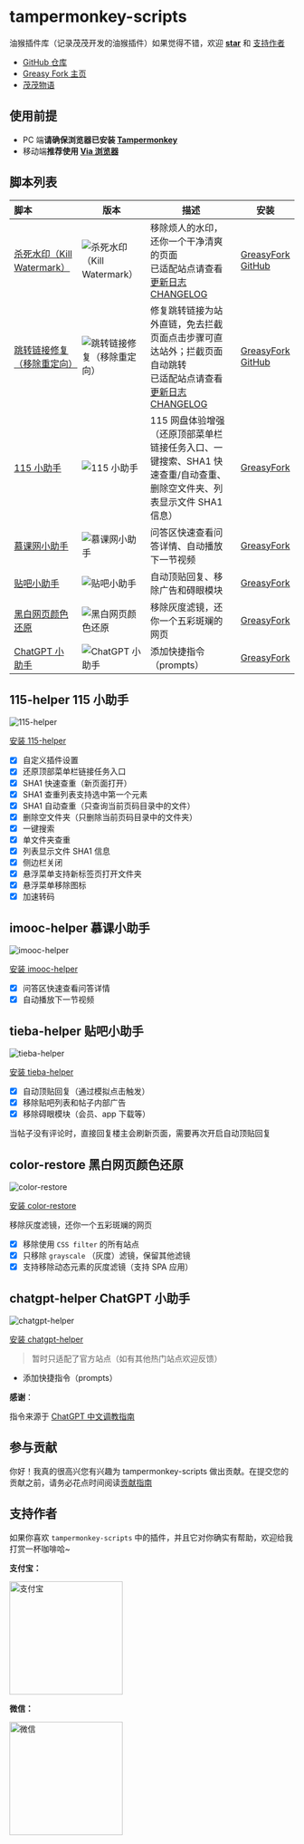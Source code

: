 # tampermonkey-scripts

油猴插件库（记录茂茂开发的油猴插件）如果觉得不错，欢迎 [**star**](https://github.com/maomao1996/tampermonkey-scripts) 和 [支持作者](#支持作者)

- [GitHub 仓库](https://github.com/maomao1996/tampermonkey-scripts)
- [Greasy Fork 主页](https://greasyfork.org/zh-CN/users/440613)
- [茂茂物语](https://notes.fe-mm.com)

## 使用前提

- PC 端**请确保浏览器已安装 [Tampermonkey](https://chrome.google.com/webstore/detail/tampermonkey/dhdgffkkebhmkfjojejmpbldmpobfkfo)**
- 移动端**推荐使用 [Via 浏览器](https://viayoo.com/zh-cn/)**

## 脚本列表

| 脚本                                                                                                                  | 版本                                                                      | 描述                                                                                                                                                                                                                     | 安装                                                                                                                                                             |
| :-------------------------------------------------------------------------------------------------------------------- | ------------------------------------------------------------------------- | ------------------------------------------------------------------------------------------------------------------------------------------------------------------------------------------------------------------------ | ---------------------------------------------------------------------------------------------------------------------------------------------------------------- |
| [杀死水印（Kill Watermark）](https://github.com/maomao1996/tampermonkey-scripts/tree/master/packages/kill-watermark)  | ![杀死水印（Kill Watermark）](https://img.shields.io/greasyfork/v/459646) | 移除烦人的水印，还你一个干净清爽的页面<br />已适配站点请查看[更新日志 CHANGELOG](https://github.com/maomao1996/tampermonkey-scripts/blob/master/packages/kill-watermark/CHANGELOG.md)                                    | [GreasyFork](https://greasyfork.org/zh-CN/scripts/459646)<br />[GitHub](https://github.com/maomao1996/tampermonkey-scripts/raw/gh-pages/kill-watermark.user.js)  |
| [跳转链接修复（移除重定向）](https://github.com/maomao1996/tampermonkey-scripts/tree/master/packages/remove-redirect) | ![跳转链接修复（移除重定向）](https://img.shields.io/greasyfork/v/395970) | 修复跳转链接为站外直链，免去拦截页面点击步骤可直达站外；拦截页面自动跳转<br />已适配站点请查看[更新日志 CHANGELOG](https://github.com/maomao1996/tampermonkey-scripts/blob/master/packages/remove-redirect/CHANGELOG.md) | [GreasyFork](https://greasyfork.org/zh-CN/scripts/395970)<br />[GitHub](https://github.com/maomao1996/tampermonkey-scripts/raw/gh-pages/remove-redirect.user.js) |
| [115 小助手](#115-helper-115-小助手)                                                                                  | ![115 小助手](https://img.shields.io/greasyfork/v/413142)                 | 115 网盘体验增强（还原顶部菜单栏链接任务入口、一键搜索、SHA1 快速查重/自动查重、删除空文件夹、列表显示文件 SHA1 信息）                                                                                                   | [GreasyFork](https://greasyfork.org/zh-CN/scripts/413142)                                                                                                        |
| [慕课网小助手](#imooc-helper-慕课小助手)                                                                              | ![慕课网小助手](https://img.shields.io/greasyfork/v/396378)               | 问答区快速查看问答详情、自动播放下一节视频                                                                                                                                                                               | [GreasyFork](https://greasyfork.org/zh-CN/scripts/396378)                                                                                                        |
| [贴吧小助手](#tieba-helper-贴吧小助手)                                                                                | ![贴吧小助手](https://img.shields.io/greasyfork/v/419001)                 | 自动顶贴回复、移除广告和碍眼模块                                                                                                                                                                                         | [GreasyFork](https://greasyfork.org/zh-CN/scripts/419001)                                                                                                        |
| [黑白网页颜色还原](#color-restore-黑白网页颜色还原)                                                                   | ![黑白网页颜色还原](https://img.shields.io/greasyfork/v/455825)           | 移除灰度滤镜，还你一个五彩斑斓的网页                                                                                                                                                                                     | [GreasyFork](https://greasyfork.org/zh-CN/scripts/455825)                                                                                                        |
| [ChatGPT 小助手](#chatgpt-helper-chatgpt-小助手)                                                                      | ![ChatGPT 小助手](https://img.shields.io/greasyfork/v/462447)             | 添加快捷指令（prompts）                                                                                                                                                                                                  | [GreasyFork](https://greasyfork.org/zh-CN/scripts/462447)                                                                                                        |

## 115-helper 115 小助手

![115-helper](https://img.shields.io/greasyfork/v/413142)

[安装 115-helper](https://greasyfork.org/zh-CN/scripts/413142)

- [x] 自定义插件设置
- [x] 还原顶部菜单栏链接任务入口
- [x] SHA1 快速查重（新页面打开）
- [x] SHA1 查重列表支持选中第一个元素
- [x] SHA1 自动查重（只查询当前页码目录中的文件）
- [x] 删除空文件夹（只删除当前页码目录中的文件夹）
- [x] 一键搜索
- [x] 单文件夹查重
- [x] 列表显示文件 SHA1 信息
- [x] 侧边栏关闭
- [x] 悬浮菜单支持新标签页打开文件夹
- [x] 悬浮菜单移除图标
- [x] 加速转码

## imooc-helper 慕课小助手

![imooc-helper](https://img.shields.io/greasyfork/v/396378)

[安装 imooc-helper](https://greasyfork.org/zh-CN/scripts/396378)

- [x] 问答区快速查看问答详情
- [x] 自动播放下一节视频

## tieba-helper 贴吧小助手

![tieba-helper](https://img.shields.io/greasyfork/v/419001)

[安装 tieba-helper](https://greasyfork.org/zh-CN/scripts/419001)

- [x] 自动顶贴回复（通过模拟点击触发）
- [x] 移除贴吧列表和帖子内部广告
- [x] 移除碍眼模块（会员、app 下载等）

当帖子没有评论时，直接回复楼主会刷新页面，需要再次开启自动顶贴回复

## color-restore 黑白网页颜色还原

![color-restore](https://img.shields.io/greasyfork/v/455825)

[安装 color-restore](https://greasyfork.org/zh-CN/scripts/455825)

移除灰度滤镜，还你一个五彩斑斓的网页

- [x] 移除使用 `CSS filter` 的所有站点
- [x] 只移除 `grayscale` （灰度）滤镜，保留其他滤镜
- [x] 支持移除动态元素的灰度滤镜（支持 SPA 应用）

## chatgpt-helper ChatGPT 小助手

![chatgpt-helper](https://img.shields.io/greasyfork/v/462447)

[安装 chatgpt-helper](https://greasyfork.org/zh-CN/scripts/462447)

> 暂时只适配了官方站点（如有其他热门站点欢迎反馈）

- 添加快捷指令（prompts）

**感谢**：

指令来源于 [ChatGPT 中文调教指南](https://github.com/PlexPt/awesome-chatgpt-prompts-zh)

## 参与贡献

你好！我真的很高兴您有兴趣为 tampermonkey-scripts 做出贡献。在提交您的贡献之前，请务必花点时间阅读[贡献指南](/.github/CONTRIBUTING.md)

## 支持作者

如果你喜欢 `tampermonkey-scripts` 中的插件，并且它对你确实有帮助，欢迎给我打赏一杯咖啡哈~

**支付宝：**

<img src="https://cdn.jsdelivr.net/gh/maomao1996/picture/sponsor/alipay.jpg" width="200" alt="支付宝" />

**微信：**

<img src="https://cdn.jsdelivr.net/gh/maomao1996/picture/sponsor/wechat.jpg" width="200" alt="微信" />
